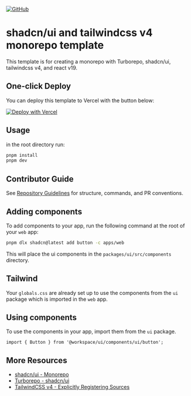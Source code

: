 [![GitHub][opengraph-image]][opengraph-image-url]

# shadcn/ui and tailwindcss v4 monorepo template

This template is for creating a monorepo with Turborepo, shadcn/ui, tailwindcss v4, and react v19.

## One-click Deploy

You can deploy this template to Vercel with the button below:

[![Deploy with Vercel](https://vercel.com/button)](https://vercel.com/new/clone?build-command=cd+..%2F..%2F+%26%26+pnpm+turbo+build+--filter%3Dweb...&demo-description=This+is+a+template+Turborepo+with+ShadcnUI+tailwindv4&demo-image=%2F%2Fimages.ctfassets.net%2Fe5382hct74si%2F2JxNyYATuuV7WPuJ31kF9Q%2F433990aa4c8e7524a9095682fb08f0b1%2FBasic.png&demo-title=Turborepo+%26+Next.js+Starter&demo-url=https%3A%2F%2Fexamples-basic-web.vercel.sh%2F&from=templates&project-name=Turborepo+%26+Next.js+Starter&repository-name=turborepo-shadcn-tailwind&repository-url=https%3A%2F%2Fgithub.com%2Flinkb15%2Fturborepo-shadcn-ui-tailwind-4&root-directory=apps%2Fweb&skippable-integrations=1)

## Usage

in the root directory run:

```bash
pnpm install
pnpm dev
```

## Contributor Guide

See [Repository Guidelines](AGENTS.md) for structure, commands, and PR conventions.

## Adding components

To add components to your app, run the following command at the root of your `web` app:

```bash
pnpm dlx shadcn@latest add button -c apps/web
```

This will place the ui components in the `packages/ui/src/components` directory.

## Tailwind

Your `globals.css` are already set up to use the components from the `ui` package which is imported in the `web` app.

## Using components

To use the components in your app, import them from the `ui` package.

```tsx
import { Button } from '@workspace/ui/components/ui/button';
```

## More Resources

- [shadcn/ui - Monorepo](https://ui.shadcn.com/docs/monorepo)
- [Turborepo - shadcn/ui](https://turbo.build/repo/docs/guides/tools/shadcn-ui)
- [TailwindCSS v4 - Explicitly Registering Sources](https://tailwindcss.com/docs/detecting-classes-in-source-files#explicitly-registering-sources)

[opengraph-image]: https://turborepo-shadcn-tailwind.vercel.app/opengraph-image.png
[opengraph-image-url]: https://turborepo-shadcn-tailwind.vercel.app/
